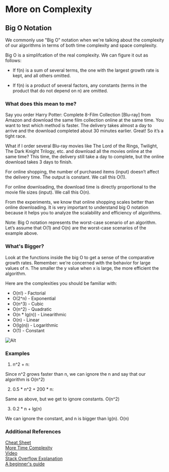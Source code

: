 # More on Complexity

## Big O Notation

We commonly use "Big O" notation when we're talking about the
complexity of our algorithms in terms of both time complexity and
space complexity.

Big O is a simplifcation of the real complexity. We can figure it out
as follows:

- If f(n) is a sum of several terms, the one with the largest growth
  rate is kept, and all others omitted.

- If f(n) is a product of several factors, any constants (terms in the
  product that do not depend on n) are omitted.

### What does this mean to me?
Say you order Harry Potter: Complete 8-Film Collection [Blu-ray] from Amazon and download the same film collection online at the same time. You want to test which method is faster. The delivery takes almost a day to arrive and the download completed about 30 minutes earlier. Great! So it’s a tight race.

What if I order several Blu-ray movies like The Lord of the Rings, Twilight, The Dark Knight Trilogy, etc. and download all the movies online at the same time? This time, the delivery still take a day to complete, but the online download takes 3 days to finish.

For online shopping, the number of purchased items (input) doesn’t affect the delivery time. The output is constant. We call this O(1).

For online downloading, the download time is directly proportional to the movie file sizes (input). We call this O(n).

From the experiments, we know that online shopping scales better than online downloading. It is very important to understand big O notation because it helps you to analyze the scalability and efficiency of algorithms.

Note: Big O notation represents the worst-case scenario of an algorithm. Let’s assume that O(1) and O(n) are the worst-case scenarios of the example above.


### What's Bigger?

Look at the functions inside the big O to get a sense
of the comparative growth rates. Remember: we're concerned with the
behavior for large values of n. The smaller the y value when x is
large, the more efficient the algorithm.

Here are the complexities you should be familiar with:
- O(n!) - Factorial
- O(2^n) - Exponential
- O(n^3) - Cubic
- O(n^2) - Quadratic
- O(n * lg(n)) - Linearithmic
- O(n) - Linear
- O(lg(n)) - Logarithmic
- O(1) - Constant

![Alt](http://bigocheatsheet.com/img/big-o-complexity.png)

### Examples

1. n^2 + n:

Since n^2 grows faster than n, we can ignore the n and say that our algorithm is O(n^2)

2. 0.5 * n^2 + 200 * n:

Same as above, but we get to ignore constants. O(n^2)

3. 0.2 * n + lg(n)

We can ignore the constant, and n is bigger than lg(n). O(n)

### Additional References
[Cheat Sheet](http://bigocheatsheet.com/)  
[More Time Complexity](http://en.wikipedia.org/wiki/Time_complexity)  
[Video](https://www.youtube.com/watch?v=V6mKVRU1evU)  
[Stack Overflow Explanation](http://stackoverflow.com/questions/487258/plain-english-explanation-of-big-o)  
[A beginner's guide](http://rob-bell.net/2009/06/a-beginners-guide-to-big-o-notation/)
